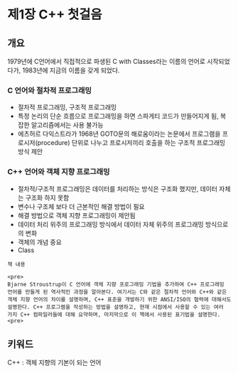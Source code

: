 # 제1장 C++ 첫걸음

## 개요

1979년에 C언어에서 직접적으로 파생된 C with Classes라는 이름의 언어로 시작되었다가, 1983년에 지금의 이름을 갖게 되었다.

### C 언어와 절차적 프로그래밍

- 절차적 프로그래밍, 구조적 프로그래밍
- 특정 논리의 단순 흐름으로 프로그래밍을 하면 스파게티 코드가 만들어지게 됨, 복잡한 알고리즘에서는 사용 불가능
-  에츠허르 다익스트라가 1968년 GOTO문의 해로움이라는 논문에서 프로그램을 프로시저(procedure) 단위로 나누고 프로시저끼리 호출을 하는 구조적 프로그래밍 방식 제안

### C++ 언어와 객체 지향 프로그래밍

- 절차적/구조적 프로그래밍은 데이터를 처리하는 방식은 구조화 했지만, 데이터 자체는 구조화 하지 못함
- 변수나 구조체 보다 더 근본적인 해결 방법이 필요
- 해결 방법으로 객체 지향 프로그래밍이 제안됨
- 데이터 처리 위주의 프로그래밍 방식에서 데이터 자체 위주의 프로그래밍 방식으로의 변화
- 객체의 개념 중요
- Class

```
책 내용

<pre>
Bjarne Stroustrup이 C 언어에 객체 지향 프로그래밍 기법을 추가하여 C++ 프로그래밍 언어를 만들게 된 역사적인 과정을 알아본다. 여기서는 C와 같은 절차적 언어와 C++와 같은 객체 지향 언어의 차이를 설명하며, C++ 표준을 개발하기 위한 ANSI/ISO의 협력에 대해서도 설명한다. C++ 프로그램을 작성하는 방법을 설명하고, 현재 시점에서 사용할 수 있는 여러 가지 C++ 컴파일러들에 대해 요약하며, 마지막으로 이 책에서 사용된 표기법을 설명한다.
<pre>
```

## 키워드



C++ : 객체 지향의 기본이 되는 언어